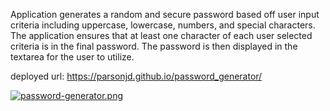 
Application generates a random and secure password based off user input criteria including uppercase, lowercase, numbers, and special characters.  The application ensures that at least one character of each user selected criteria is in the final password.  The password is then displayed in the textarea for the user to utilize.


deployed url:  https://parsonjd.github.io/password_generator/


[![password-generator.png](https://i.postimg.cc/pTRy7SZ6/password-generator.png)](https://postimg.cc/bGVzS34x)
